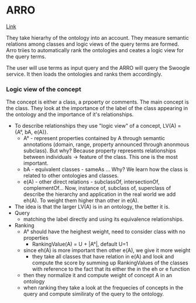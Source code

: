 # ARRO

[Link](https://www.semanticscholar.org/paper/2006-1-St-International-Symposium-on-Pervasive-and-Yu-Cao/dcb6af4aa7779db40a8bbc971cfdd86c1c6b7870)

They take hierarhy of the ontology into an account.
They measure semantic relations among classes and logic views of the query terms are formed.
Arro triies to automatically rank the ontologies and ceates a logic view for the query terms.

The user will use terms as input query and the ARRO will query the Swoogle service.
It then loads the ontologies and ranks them accordingly.

### Logic view of the concept

The concept is either a class, a prpoerty or comments.
The main concept is the class.
They look at the importance of the label of the class appearing in the ontology and the importance of it's relationships.

- To describe relationships they use "logic view" of a concept, LV(A) = {A°, bA, e(A)}.
    - A° - represent properties contained by A through semantic annotations (domain, range, property announced through anonmous subclass). But why? Because property represents relationships between individuals -> feature of the class. This one is the most important.
    - bA - equivalent classes - sameAs ... Why? We learn how the class is related to other ontologies and classes.
    - e(A) - other direct relations - subclassOf, intersectionOf, complementOf... Now, instance of, subclass of, superclass of describe the hierarchy and application in the real world we add eh(A). To weight them higher than other in e(A).
- The idea is that the larger LV(A) is in an ontology, the better it is.
- Query
  - matching the label directly and using its equivalence relationships.
- Ranking
  - A° should have the heighest weight, need to consider class with no properties
    - RankingValue(A) = U + |A°|, default U=1
  - since eh(A) is more important then other e(A), we give it more weight
    - they take all classes that have relation in e(A) and look and compute the score by summing up RankingValues of the classes with reference to the fact that its either the in the eh or e function
  - then they normalize it and compute weight of concept A in an ontology
  - when ranking they take a look at the frequecies of concepts in the query and compute similiraty of the query to the ontology.


